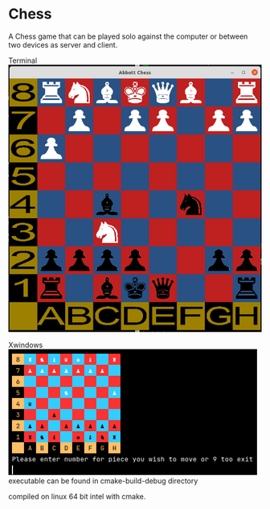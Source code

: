 # Chess

A Chess game that can be played solo against the computer or between two devices as server and client.

Terminal
![This is an image](https://github.com/matthewJamesAbbott/Chess/blob/master/ChessWindow.png)

Xwindows
![This is an image](https://github.com/matthewJamesAbbott/Chess/blob/bd3f1cef25c8cccd0c85fb408daf26480bd0f984/chess%20logo.png)
executable can be found in cmake-build-debug directory

compiled on linux 64 bit intel with cmake.
